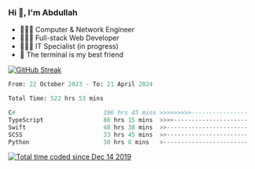<h3>Hi 👋, I'm Abdullah</h3>

- 👷🏼‍♂️ Computer & Network Engineer
- 👨🏻‍💻 Full-stack Web Developer
- 👨🏻‍💻 IT Specialist (in progress)
- 🖤 The terminal is my best friend

[![GitHub Streak](https://streak-stats.demolab.com?user=al3bad&theme=transparent&date_format=j%20M%5B%20Y%5D)](https://git.io/streak-stats)

<!--START_SECTION:waka-->

```python
From: 22 October 2023 - To: 21 April 2024

Total Time: 522 hrs 53 mins

C#                         196 hrs 45 mins >>>>>>>>>----------------   37.22 %
TypeScript                 86 hrs 15 mins  >>>>---------------------   16.32 %
Swift                      48 hrs 38 mins  >>-----------------------   09.20 %
SCSS                       33 hrs 45 mins  >>-----------------------   06.38 %
Python                     30 hrs 8 mins   >------------------------   05.70 %
```

<!--END_SECTION:waka-->

<p>
  <a href="https://wakatime.com/@ce2a2aac-0d6b-4d65-b864-8a4bcaf12967"><img src="https://wakatime.com/badge/user/ce2a2aac-0d6b-4d65-b864-8a4bcaf12967.svg" alt="Total time coded since Dec 14 2019" /></a>
</p>
